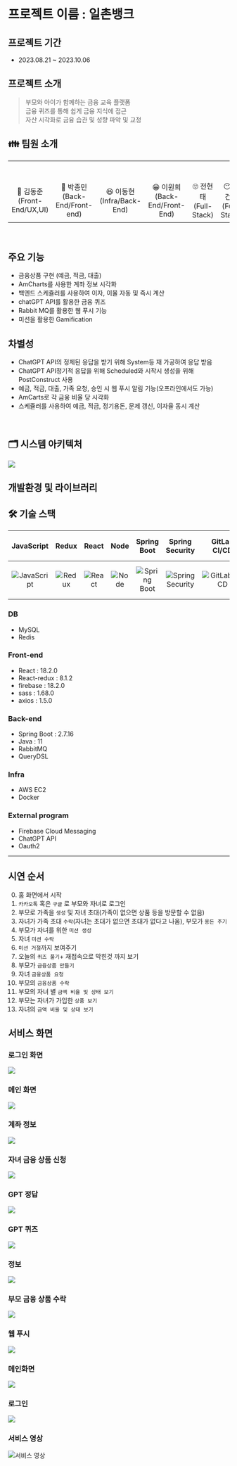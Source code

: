 # 프로젝트 이름 : 일촌뱅크

## 프로젝트 기간
- 2023.08.21 ~ 2023.10.06

## 프로젝트 소개
> 부모와 아이가 함께하는 금융 교육 플랫폼 <br/>
> 금융 퀴즈를 통해 쉽게 금융 지식에 접근 <br/>
> 자산 시각화로 금융 습관 및 성향 파악 및 교정 <br/>


## 👪 팀원 소개

<table>
    <tr>
        <td height="140px" align="center"> 
           <br><br> 👑 김동준 <br>(Front-End/UX,UI) <br></td>
        <td height="140px" align="center"> 
          <br><br> 🙂 박종민 <br>(Back-End/Front-end) <br></td>
        <td height="140px" align="center">
          <br><br> 😆 이동현 <br>(Infra/Back-End) <br></td>
        <td height="140px" align="center"> 
            <br><br> 😁 이원희 <br>(Back-End/Front-End) <br></td>
        <td height="140px" align="center"> 
           <br><br> 🙄 전현태 <br>(Full-Stack) <br></td>
        <td height="140px" align="center"> 
          <br><br> 😶 차건영 <br>(Full-Stack)  <br></td>
    </tr>
</table>

<br>


## 주요 기능
- 금융상품 구현 (예금, 적금, 대출)
- AmCharts를 사용한 계좌 정보 시각화
- 백엔드 스케쥴러를 사용하여 이자, 이율 자동 및 즉시 계산
- chatGPT API를 활용한 금융 퀴즈
- Rabbit MQ를 활용한 웹 푸시 기능
- 미션을 활용한 Gamification

## 차별성
- ChatGPT API의 정제된 응답을 받기 위해 System등 재 가공하여 응답 받음
- ChatGPT API정기적 응답을 위해 Scheduled와 시작시 생성을 위해 PostConstruct 사용
- 예금, 적금, 대출, 가족 요청, 승인 시 웹 푸시 알림 기능(오프라인에서도 가능)
- AmCarts로 각 금융 비율 당 시각화
- 스케쥴러를 사용하여 예금, 적금, 정기용돈, 문제 갱신, 이자율 동시 계산


<br />

## 🗂️ 시스템 아키텍처
<img src="pic/System.png">


## 개발환경 및 라이브러리

## 🛠️ 기술 스택

| JavaScript | Redux | React | Node | Spring Boot | Spring Security | GitLab CI/CD | Docker | Redis | Spring Data Jpa | NginX | MySQL | EC2 | RabbitMQ | FCM  |
|:----------:|:-----:|:-----:|:----:|:-----------:|:---------------:|:-------:|:------:|:-----:|:---------------:|:-----:|:-----:|:---:|:-------:|:-------:|
| ![JavaScript](pic/js.png) | ![Redux](pic/redux.png) | ![React](pic/react.png) | ![Node](pic/node.png) | ![Spring Boot](pic/springboot.png) | ![Spring Security](pic/security.png) | ![GitLabCI/CD](pic/GitlabCICD.png) | ![Docker](pic/docker.png) | ![Redis](pic/redis.png) | ![Spring Data Jpa](pic/jpa.png) | ![NginX](pic/nginx.png) | ![MySQL](pic/mysql.png) | ![EC2](pic/ec2.png) | ![RabbitMQ](pic/RabbitMQ.png) | ![FCM](pic/FCM.png) |



### DB
- MySQL
- Redis

### Front-end
- React : 18.2.0
- React-redux : 8.1.2
- firebase : 18.2.0
- sass : 1.68.0
- axios : 1.5.0

### Back-end
- Spring Boot : 2.7.16
- Java : 11
- RabbitMQ
- QueryDSL

### Infra
- AWS EC2 
- Docker 

### External program
- Firebase Cloud Messaging 
- ChatGPT API
- Oauth2


---
## 시연 순서
0. 홈 화면에서 시작
1. `카카오톡` 혹은 `구글` 로 부모와 자녀로 로그인
2. 부모로 가족을 `생성` 및 자녀 초대(가족이 없으면 상품 등을 방문할 수 없음)
3. 자녀가 가족 초대 `수락`(자녀는 초대가 없으면 초대가 없다고 나옴), 부모가 `용돈 주기`
4. 부모가 자녀를 위한 `미션 생성`
5. 자녀 `미션 수락`
6. `미션 거절`까지 보여주기
7. 오늘의 `퀴즈 풀기`+ 재접속으로 막힌것 까지 보기
8. 부모가 `금융상품 만들기`
9. 자녀 `금융상품 요청`
10. 부모의 `금융상품 수락`
11. 부모의 자녀 별 `금액 비율 및 상태 보기`
12. 부모는 자녀가 가입한 `상품 보기`
13. 자녀의 `금액 비율 및 상태 보기`


## 서비스 화면

### 로그인 화면
<img src="pic/login.png">

### 메인 화면
<img src="pic/mainpage.png">

### 계좌 정보
<img src="pic/amcharts.png">

### 자녀 금융 상품 신청
<img src="pic/childloan.png">

### GPT 정답
<img src="pic/gptanswer.png">

### GPT 퀴즈
<img src="pic/gptquiz.png">

### 정보
<img src="pic/info.png">

### 부모 금융 상품 수락
<img src="pic/parentaccep.png">

### 웹 푸시
<img src="pic/rabbitmq.png">

### 메인화면
<img src="pic/servicepage.png">

### 로그인
<img src="pic/signup.png">

### 서비스 영상
![서비스 영상](pic/MyVideo_2.gif)




